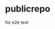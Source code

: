 # publicrepo
for e2e test













































































































































































































































































































































































































































































































































































































































































































































































































































































































































































































































































































































































































































































































































































































































































































































































































































































































































































































































































































































































































































































































































































































































































































































































































































































































































































































































































































































































































































































